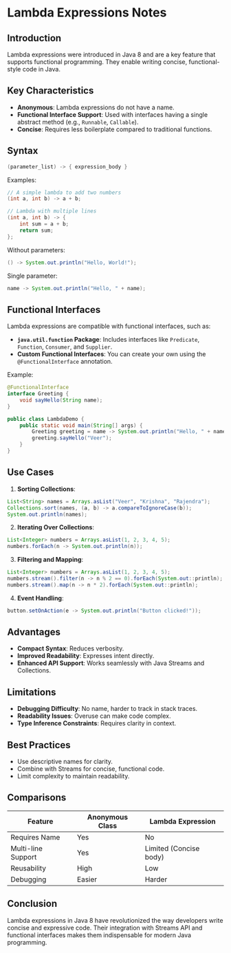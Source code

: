 # Lambda Expressions Notes

## Introduction
Lambda expressions were introduced in Java 8 and are a key feature that supports functional programming. They enable writing concise, functional-style code in Java.

## Key Characteristics
- **Anonymous**: Lambda expressions do not have a name.
- **Functional Interface Support**: Used with interfaces having a single abstract method (e.g., `Runnable`, `Callable`).
- **Concise**: Requires less boilerplate compared to traditional functions.

## Syntax
```java
(parameter_list) -> { expression_body }
```
Examples:
```java
// A simple lambda to add two numbers
(int a, int b) -> a + b;

// Lambda with multiple lines
(int a, int b) -> {
    int sum = a + b;
    return sum;
};
```
Without parameters:
```java
() -> System.out.println("Hello, World!");
```
Single parameter:
```java
name -> System.out.println("Hello, " + name);
```

## Functional Interfaces
Lambda expressions are compatible with functional interfaces, such as:
- **`java.util.function` Package**: Includes interfaces like `Predicate`, `Function`, `Consumer`, and `Supplier`.
- **Custom Functional Interfaces**: You can create your own using the `@FunctionalInterface` annotation.

Example:
```java
@FunctionalInterface
interface Greeting {
    void sayHello(String name);
}

public class LambdaDemo {
    public static void main(String[] args) {
        Greeting greeting = name -> System.out.println("Hello, " + name);
        greeting.sayHello("Veer");
    }
}
```

## Use Cases
1. **Sorting Collections**:
```java
List<String> names = Arrays.asList("Veer", "Krishna", "Rajendra");
Collections.sort(names, (a, b) -> a.compareToIgnoreCase(b));
System.out.println(names);
```
2. **Iterating Over Collections**:
```java
List<Integer> numbers = Arrays.asList(1, 2, 3, 4, 5);
numbers.forEach(n -> System.out.println(n));
```
3. **Filtering and Mapping**:
```java
List<Integer> numbers = Arrays.asList(1, 2, 3, 4, 5);
numbers.stream().filter(n -> n % 2 == 0).forEach(System.out::println);
numbers.stream().map(n -> n * 2).forEach(System.out::println);
```
4. **Event Handling**:
```java
button.setOnAction(e -> System.out.println("Button clicked!"));
```

## Advantages
- **Compact Syntax**: Reduces verbosity.
- **Improved Readability**: Expresses intent directly.
- **Enhanced API Support**: Works seamlessly with Java Streams and Collections.

## Limitations
- **Debugging Difficulty**: No name, harder to track in stack traces.
- **Readability Issues**: Overuse can make code complex.
- **Type Inference Constraints**: Requires clarity in context.

## Best Practices
- Use descriptive names for clarity.
- Combine with Streams for concise, functional code.
- Limit complexity to maintain readability.

## Comparisons
| Feature                     | Anonymous Class           | Lambda Expression         |
|-----------------------------|---------------------------|---------------------------|
| Requires Name               | Yes                       | No                        |
| Multi-line Support          | Yes                       | Limited (Concise body)    |
| Reusability                 | High                      | Low                       |
| Debugging                   | Easier                    | Harder                    |

## Conclusion
Lambda expressions in Java 8 have revolutionized the way developers write concise and expressive code. Their integration with Streams API and functional interfaces makes them indispensable for modern Java programming.
